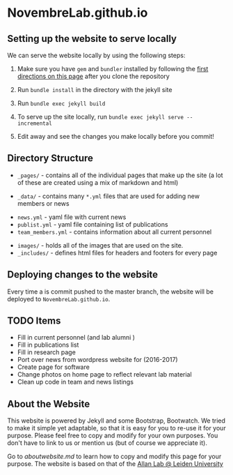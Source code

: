 # NovembreLab.github.io

## Setting up the website to serve locally

We can serve the website locally by using the following steps:

1. Make sure you have `gem` and `bundler` installed by following the [first directions on this page](https://help.github.com/articles/setting-up-your-github-pages-site-locally-with-jekyll/) after you clone the repository

2. Run `bundle install` in the directory with the jekyll site

3. Run `bundle exec jekyll build`

4. To serve up the site locally, run `bundle exec jekyll serve --incremental`

5. Edit away and see the changes you make locally before you commit!


## Directory Structure

 * `_pages/` - contains all of the individual pages that make up the site (a lot of these are created using a mix of markdown and html)

 * `_data/` - contains many `*.yml` files that are used for adding new members or news
  - `news.yml` - yaml file with current news
  - `publist.yml` - yaml file containing list of publications
  - `team_members.yml`  - contains information about all current personnel

 * `images/` - holds all of the images that are used on the site.
 * `_includes/` - defines html files for headers and footers for every page


## Deploying changes to the website

Every time a is commit pushed to the master branch, the website will be deployed to `NovembreLab.github.io`.

## TODO Items

  * Fill in current personnel (and lab alumni )
  * Fill in publications list
  * Fill in research page
  * Port over news from wordpress website for (2016-2017)
  * Create page for software
  * Change photos on home page to reflect relevant lab material
  * Clean up code in team and news listings

## About the Website

This website is powered by Jekyll and some Bootstrap, Bootwatch. We tried to make it simple yet adaptable, so that it is easy for you to re-use it for your purpose. Please feel free to copy and modify for your own purposes.  You don't have to link to us or mention us (but of course we appreciate it).

Go to *aboutwebsite.md*  to learn how to copy and modify this page for your purpose. The website is based on that of the [Allan Lab @ Leiden University](http://www.allanlab.org/)
